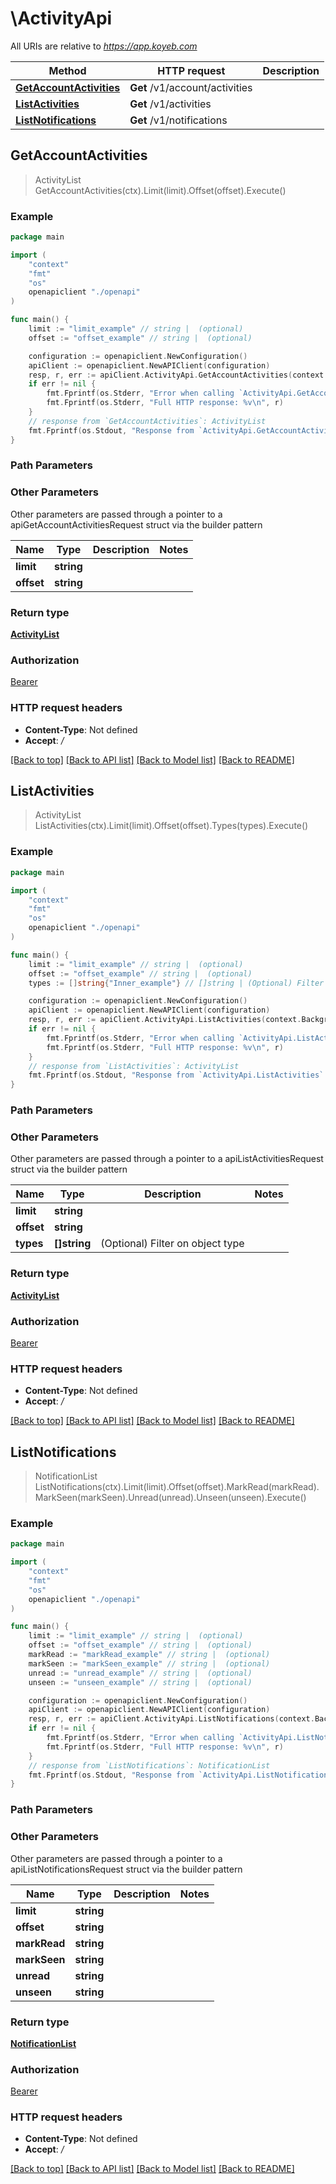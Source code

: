# \ActivityApi

All URIs are relative to *https://app.koyeb.com*

Method | HTTP request | Description
------------- | ------------- | -------------
[**GetAccountActivities**](ActivityApi.md#GetAccountActivities) | **Get** /v1/account/activities | 
[**ListActivities**](ActivityApi.md#ListActivities) | **Get** /v1/activities | 
[**ListNotifications**](ActivityApi.md#ListNotifications) | **Get** /v1/notifications | 



## GetAccountActivities

> ActivityList GetAccountActivities(ctx).Limit(limit).Offset(offset).Execute()



### Example

```go
package main

import (
    "context"
    "fmt"
    "os"
    openapiclient "./openapi"
)

func main() {
    limit := "limit_example" // string |  (optional)
    offset := "offset_example" // string |  (optional)

    configuration := openapiclient.NewConfiguration()
    apiClient := openapiclient.NewAPIClient(configuration)
    resp, r, err := apiClient.ActivityApi.GetAccountActivities(context.Background()).Limit(limit).Offset(offset).Execute()
    if err != nil {
        fmt.Fprintf(os.Stderr, "Error when calling `ActivityApi.GetAccountActivities``: %v\n", err)
        fmt.Fprintf(os.Stderr, "Full HTTP response: %v\n", r)
    }
    // response from `GetAccountActivities`: ActivityList
    fmt.Fprintf(os.Stdout, "Response from `ActivityApi.GetAccountActivities`: %v\n", resp)
}
```

### Path Parameters



### Other Parameters

Other parameters are passed through a pointer to a apiGetAccountActivitiesRequest struct via the builder pattern


Name | Type | Description  | Notes
------------- | ------------- | ------------- | -------------
 **limit** | **string** |  | 
 **offset** | **string** |  | 

### Return type

[**ActivityList**](ActivityList.md)

### Authorization

[Bearer](../README.md#Bearer)

### HTTP request headers

- **Content-Type**: Not defined
- **Accept**: */*

[[Back to top]](#) [[Back to API list]](../README.md#documentation-for-api-endpoints)
[[Back to Model list]](../README.md#documentation-for-models)
[[Back to README]](../README.md)


## ListActivities

> ActivityList ListActivities(ctx).Limit(limit).Offset(offset).Types(types).Execute()



### Example

```go
package main

import (
    "context"
    "fmt"
    "os"
    openapiclient "./openapi"
)

func main() {
    limit := "limit_example" // string |  (optional)
    offset := "offset_example" // string |  (optional)
    types := []string{"Inner_example"} // []string | (Optional) Filter on object type (optional)

    configuration := openapiclient.NewConfiguration()
    apiClient := openapiclient.NewAPIClient(configuration)
    resp, r, err := apiClient.ActivityApi.ListActivities(context.Background()).Limit(limit).Offset(offset).Types(types).Execute()
    if err != nil {
        fmt.Fprintf(os.Stderr, "Error when calling `ActivityApi.ListActivities``: %v\n", err)
        fmt.Fprintf(os.Stderr, "Full HTTP response: %v\n", r)
    }
    // response from `ListActivities`: ActivityList
    fmt.Fprintf(os.Stdout, "Response from `ActivityApi.ListActivities`: %v\n", resp)
}
```

### Path Parameters



### Other Parameters

Other parameters are passed through a pointer to a apiListActivitiesRequest struct via the builder pattern


Name | Type | Description  | Notes
------------- | ------------- | ------------- | -------------
 **limit** | **string** |  | 
 **offset** | **string** |  | 
 **types** | **[]string** | (Optional) Filter on object type | 

### Return type

[**ActivityList**](ActivityList.md)

### Authorization

[Bearer](../README.md#Bearer)

### HTTP request headers

- **Content-Type**: Not defined
- **Accept**: */*

[[Back to top]](#) [[Back to API list]](../README.md#documentation-for-api-endpoints)
[[Back to Model list]](../README.md#documentation-for-models)
[[Back to README]](../README.md)


## ListNotifications

> NotificationList ListNotifications(ctx).Limit(limit).Offset(offset).MarkRead(markRead).MarkSeen(markSeen).Unread(unread).Unseen(unseen).Execute()



### Example

```go
package main

import (
    "context"
    "fmt"
    "os"
    openapiclient "./openapi"
)

func main() {
    limit := "limit_example" // string |  (optional)
    offset := "offset_example" // string |  (optional)
    markRead := "markRead_example" // string |  (optional)
    markSeen := "markSeen_example" // string |  (optional)
    unread := "unread_example" // string |  (optional)
    unseen := "unseen_example" // string |  (optional)

    configuration := openapiclient.NewConfiguration()
    apiClient := openapiclient.NewAPIClient(configuration)
    resp, r, err := apiClient.ActivityApi.ListNotifications(context.Background()).Limit(limit).Offset(offset).MarkRead(markRead).MarkSeen(markSeen).Unread(unread).Unseen(unseen).Execute()
    if err != nil {
        fmt.Fprintf(os.Stderr, "Error when calling `ActivityApi.ListNotifications``: %v\n", err)
        fmt.Fprintf(os.Stderr, "Full HTTP response: %v\n", r)
    }
    // response from `ListNotifications`: NotificationList
    fmt.Fprintf(os.Stdout, "Response from `ActivityApi.ListNotifications`: %v\n", resp)
}
```

### Path Parameters



### Other Parameters

Other parameters are passed through a pointer to a apiListNotificationsRequest struct via the builder pattern


Name | Type | Description  | Notes
------------- | ------------- | ------------- | -------------
 **limit** | **string** |  | 
 **offset** | **string** |  | 
 **markRead** | **string** |  | 
 **markSeen** | **string** |  | 
 **unread** | **string** |  | 
 **unseen** | **string** |  | 

### Return type

[**NotificationList**](NotificationList.md)

### Authorization

[Bearer](../README.md#Bearer)

### HTTP request headers

- **Content-Type**: Not defined
- **Accept**: */*

[[Back to top]](#) [[Back to API list]](../README.md#documentation-for-api-endpoints)
[[Back to Model list]](../README.md#documentation-for-models)
[[Back to README]](../README.md)

